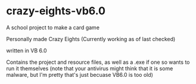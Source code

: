 # crazy-eights-vb6.0

A school project to make a card game

Personally made Crazy Eights (Currently working as of last checked)

written in VB 6.0

Contains the project and resource files, as well as a .exe if one so wants to run it themselves (note that your antivirus might think that it is some malware, but I'm pretty that's just becuase VB6.0 is too old)
